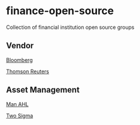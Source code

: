 # finance-open-source
Collection of financial institution open source groups

## Vendor

[Bloomberg](https://github.com/bloomberg)

[Thomson Reuters](https://github.com/thomsonreuters)

## Asset Management

[Man AHL](https://github.com/manahl)

[Two Sigma](https://github.com/twosigma)
